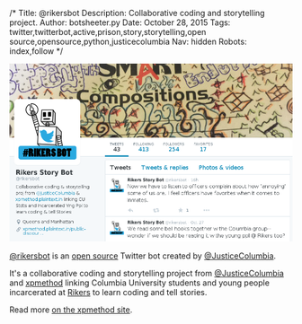 /*
Title: @rikersbot
Description: Collaborative coding and storytelling project.
Author: botsheeter.py
Date: October 28, 2015
Tags: twitter,twitterbot,active,prison,story,storytelling,open source,opensource,python,justicecolumbia
Nav: hidden
Robots: index,follow
*/

[![](/content/bots/twitterbots/images/rikersbot.png)](https://twitter.com/rikersbot)

[@rikersbot](https://twitter.com/rikersbot) is an [open source](https://github.com/xpmethod/rikersbot) Twitter bot created by [@JusticeColumbia](https://twitter.com/JusticeColumbia). 

It's a collaborative coding and storytelling project from [@JusticeColumbia](https://twitter.com/rikersbot) and [xpmethod](http://xpmethod.plaintext.in/) linking Columbia University students and young people incarcerated at [Rikers](https://en.wikipedia.org/wiki/Rikers_Island) to learn coding and tell stories.


Read more [on the xpmethod site](http://xpmethod.plaintext.in/public-discourse/rikersbot.html).
